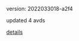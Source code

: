 version: 2022033018-a2f4

updated 4 avds

[details](https://github.com/0x74f917491bfa7ebfa379/ali_avd_db/blob/master/change_log/2022/03/30/18/a2f4.txt)